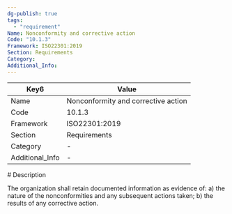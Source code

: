 ```yaml
---
dg-publish: true
tags:
  - "requirement"
Name: Nonconformity and corrective action
Code: "10.1.3"
Framework: ISO22301:2019
Section: Requirements
Category: 
Additional_Info: 
---
```


<div><table class="dataview table-view-table"><thead class="table-view-thead"><tr class="table-view-tr-header"><th class="table-view-th"><span>Key</span><span class="dataview small-text">6</span></th><th class="table-view-th"><span>Value</span></th></tr></thead><tbody class="table-view-tbody"><tr><td><span>Name</span></td><td><span>Nonconformity and corrective action</span></td></tr><tr><td><span>Code</span></td><td><span>10.1.3</span></td></tr><tr><td><span>Framework</span></td><td><span>ISO22301:2019</span></td></tr><tr><td><span>Section</span></td><td><span>Requirements</span></td></tr><tr><td><span>Category</span></td><td><span>-</span></td></tr><tr><td><span>Additional_Info</span></td><td><span>-</span></td></tr></tbody></table></div>
# Description

The organization shall retain documented information as evidence of: a) the nature of the nonconformities and any subsequent actions taken; b) the results of any corrective action. 
